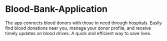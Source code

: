 # Blood-Bank-Application
The app connects blood donors with those in need through hospitals. Easily find blood donations near you, manage your donor profile, and receive timely updates on blood drives. A quick and efficient way to save lives.
